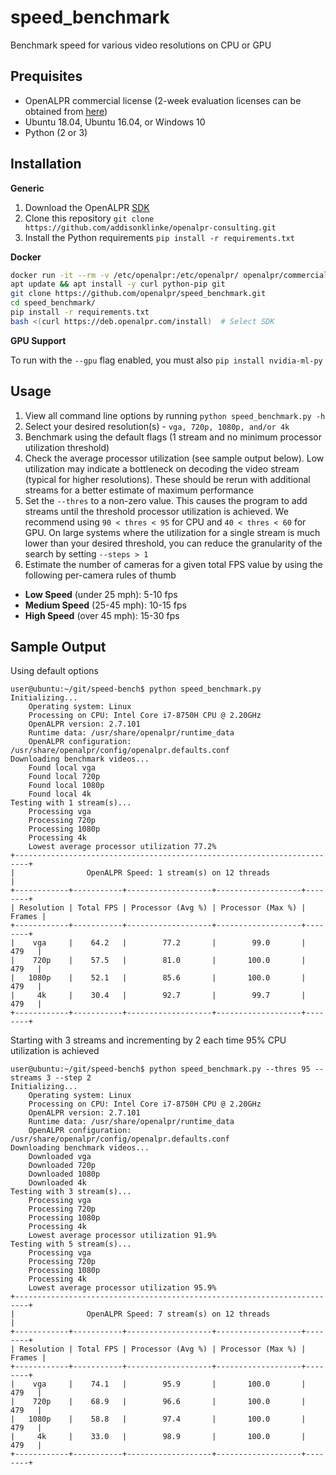 # speed_benchmark 

Benchmark speed for various video resolutions on CPU or GPU

## Prequisites

* OpenALPR commercial license (2-week evaluation licenses can be obtained from 
[here](https://license.openalpr.com/evalrequest/))
* Ubuntu 18.04, Ubuntu 16.04, or Windows 10
* Python (2 or 3)

## Installation

**Generic**

1. Download the OpenALPR [SDK](http://doc.openalpr.com/sdk.html#installation) 
2. Clone this repository `git clone https://github.com/addisonklinke/openalpr-consulting.git`
3. Install the Python requirements `pip install -r requirements.txt`

**Docker**

```bash
docker run -it --rm -v /etc/openalpr:/etc/openalpr/ openalpr/commercial-agent /bin/bash
apt update && apt install -y curl python-pip git
git clone https://github.com/openalpr/speed_benchmark.git
cd speed_benchmark/
pip install -r requirements.txt
bash <(curl https://deb.openalpr.com/install)  # Select SDK
```

**GPU Support**

To run with the `--gpu` flag enabled, you must also `pip install nvidia-ml-py` 

## Usage

1. View all command line options by running `python speed_benchmark.py -h`
2. Select your desired resolution(s) - `vga, 720p, 1080p, and/or 4k`
3. Benchmark using the default flags (1 stream and no minimum processor utilization threshold)
3. Check the average processor utilization (see sample output below). Low utilization may indicate a bottleneck on 
decoding the video stream (typical for higher resolutions). These should be rerun with additional streams for a better 
estimate of maximum performance
4. Set the `--thres` to a non-zero value. This causes the program to add streams until the threshold processor 
utilization is achieved. We recommend using `90 < thres < 95` for CPU and `40 < thres < 60` for GPU. On large systems 
where the utilization for a single stream is much lower than your desired threshold, you can reduce the granularity of 
the search by setting `--steps > 1`
5. Estimate the number of cameras for a given total FPS value by using the following per-camera rules of thumb

* **Low Speed** (under 25 mph): 5-10 fps
* **Medium Speed** (25-45 mph): 10-15 fps
* **High Speed** (over 45 mph): 15-30 fps  

## Sample Output

Using default options

```commandline
user@ubuntu:~/git/speed-bench$ python speed_benchmark.py
Initializing...
	Operating system: Linux
	Processing on CPU: Intel Core i7-8750H CPU @ 2.20GHz
	OpenALPR version: 2.7.101
	Runtime data: /usr/share/openalpr/runtime_data
	OpenALPR configuration: /usr/share/openalpr/config/openalpr.defaults.conf
Downloading benchmark videos...
	Found local vga
	Found local 720p
	Found local 1080p
	Found local 4k
Testing with 1 stream(s)...
	Processing vga
	Processing 720p
	Processing 1080p
	Processing 4k
	Lowest average processor utilization 77.2%
+-------------------------------------------------------------------------+
|                OpenALPR Speed: 1 stream(s) on 12 threads                |
+------------+-----------+-------------------+-------------------+--------+
| Resolution | Total FPS | Processor (Avg %) | Processor (Max %) | Frames |
+------------+-----------+-------------------+-------------------+--------+
|    vga     |    64.2   |        77.2       |        99.0       |  479   |
|    720p    |    57.5   |        81.0       |       100.0       |  479   |
|   1080p    |    52.1   |        85.6       |       100.0       |  479   |
|     4k     |    30.4   |        92.7       |        99.7       |  479   |
+------------+-----------+-------------------+-------------------+--------+
```

Starting with 3 streams and incrementing by 2 each time 95% CPU utilization is achieved

```commandline
user@ubuntu:~/git/speed-bench$ python speed_benchmark.py --thres 95 --streams 3 --step 2
Initializing...
	Operating system: Linux
	Processing on CPU: Intel Core i7-8750H CPU @ 2.20GHz
	OpenALPR version: 2.7.101
	Runtime data: /usr/share/openalpr/runtime_data
	OpenALPR configuration: /usr/share/openalpr/config/openalpr.defaults.conf
Downloading benchmark videos...
	Downloaded vga
	Downloaded 720p
	Downloaded 1080p
	Downloaded 4k
Testing with 3 stream(s)...
	Processing vga
	Processing 720p
	Processing 1080p
	Processing 4k
	Lowest average processor utilization 91.9%
Testing with 5 stream(s)...
	Processing vga
	Processing 720p
	Processing 1080p
	Processing 4k
	Lowest average processor utilization 95.9%
+-------------------------------------------------------------------------+
|                OpenALPR Speed: 7 stream(s) on 12 threads                |
+------------+-----------+-------------------+-------------------+--------+
| Resolution | Total FPS | Processor (Avg %) | Processor (Max %) | Frames |
+------------+-----------+-------------------+-------------------+--------+
|    vga     |    74.1   |        95.9       |       100.0       |  479   |
|    720p    |    68.9   |        96.6       |       100.0       |  479   |
|   1080p    |    58.8   |        97.4       |       100.0       |  479   |
|     4k     |    33.0   |        98.9       |       100.0       |  479   |
+------------+-----------+-------------------+-------------------+--------+
```
